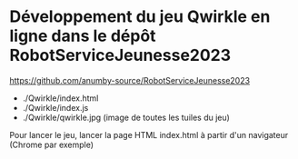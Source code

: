 # Développement du jeu Qwirkle en ligne dans le dépôt RobotServiceJeunesse2023

https://github.com/anumby-source/RobotServiceJeunesse2023

- ./Qwirkle/index.html
- ./Qwirkle/index.js
- ./Qwirkle/qwirkle.jpg (image de toutes les tuiles du jeu)

Pour lancer le jeu, lancer la page HTML index.html à partir d'un navigateur (Chrome par exemple)

